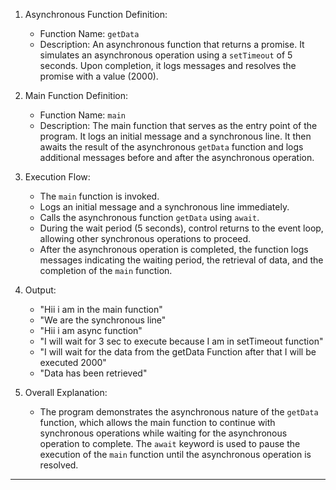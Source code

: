 1. Asynchronous Function Definition:
   - Function Name: `getData`
   - Description: An asynchronous function that returns a promise. It simulates an asynchronous operation using a `setTimeout` of 5 seconds. Upon completion, it logs messages and resolves the promise with a value (2000).

2. Main Function Definition:
   - Function Name: `main`
   - Description: The main function that serves as the entry point of the program. It logs an initial message and a synchronous line. It then awaits the result of the asynchronous `getData` function and logs additional messages before and after the asynchronous operation.

3. Execution Flow:
   - The `main` function is invoked.
   - Logs an initial message and a synchronous line immediately.
   - Calls the asynchronous function `getData` using `await`.
   - During the wait period (5 seconds), control returns to the event loop, allowing other synchronous operations to proceed.
   - After the asynchronous operation is completed, the function logs messages indicating the waiting period, the retrieval of data, and the completion of the `main` function.

4. Output:
   - "Hii i am in the main function"
   - "We are the synchronous line"
   - "Hii i am async function"
   - "I will wait for 3 sec to execute because I am in setTimeout function"
   - "I will wait for the data from the getData Function after that I will be executed 2000"
   - "Data has been retrieved"

5. Overall Explanation:
   - The program demonstrates the asynchronous nature of the `getData` function, which allows the main function to continue with synchronous operations while waiting for the asynchronous operation to complete. The `await` keyword is used to pause the execution of the `main` function until the asynchronous operation is resolved.
---------------------------------------------------------------------------------------------------------------
